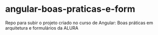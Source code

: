 # angular-boas-praticas-e-form
Repo para subir o projeto criado no curso de Angular: Boas práticas em arquitetura e formulários da ALURA
